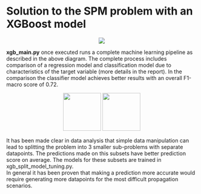 # Solution to the SPM problem with an XGBoost model
<p align="center">
  <img src="https://github.com/kubpie/SPM-Thesis/blob/master/pics/xgb_pipe.jpg"/>
</p>

**xgb_main.py** once executed runs a complete machine learning pipeline as described in the above diagram. The complete process includes comparison of a regression model and classification model due to characteristics of the target variable (more details in the report).
In the comparison the classifier model achieves better results with an overall F1-macro score of 0.72.

<p align="center">
  <img src="https://github.com/kubpie/SPM-Thesis/blob/master/pics/xgb_results.jpg" width="100"/>
  <img src="https://github.com/kubpie/SPM-Thesis/blob/master/pics/xgb_learning_curves.jpg" width="100"/>   
</p>

It has been made clear in data analysis that simple data manipulation can lead to splitting the problem into 3 smaller sub-problems with separate datapoints. The predictions made on this subsets have better prediction score on average. The models for these subsets are trained in xgb_split_model_tuning.py. </br>
In general it has been proven that making a prediction more accurate would require generating more datapoints for the most difficult propagation scenarios. 
